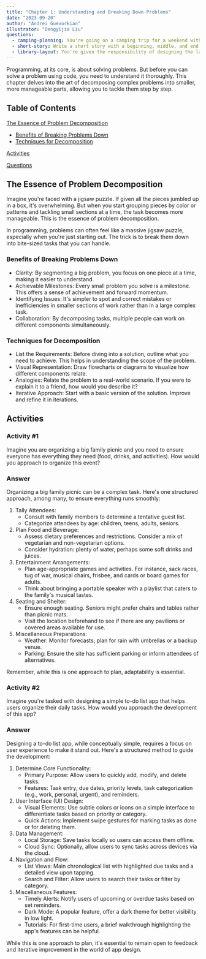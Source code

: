 ```yaml
---
title: "Chapter 1: Understanding and Breaking Down Problems"
date: "2023-09-20"
author: "Andrei Guevorkian"
illustrator: "Dengyijia Liu"
questions:
  - camping-planning: You're going on a camping trip for a weekend with five friends, and you are tasked with planning it. Write down everything you think you'll need for this trip, from food to equipment and entertainment.
  - short-story: Write a short story with a beginning, middle, and end. Begin with just a one-line summary for the start, middle, and conclusion. In the next iteration, expand each line into a short paragraph. In the third and final iteration, refine the story by adding some details, dialogues, and descriptions.
  - library-layout: You're given the responsibility of designing the layout for a new local library. Consider various aspects of library design such as categorizing books (by genre, author, publication year), shelf labeling (maybe through color coding or other symbols), creating distinct zones (reading areas, computer stations, children's section), and ensuring accessibility for all visitors. How would you approach this task to provide an organized and user-friendly space?
---
```


Programming, at its core, is about solving problems. But before you can solve a problem using code, you need to understand it thoroughly. This chapter delves into the art of decomposing complex problems into smaller, more manageable parts, allowing you to tackle them step by step.

## Table of Contents

[The Essence of Problem Decomposition](#the-essence-of-problem-decomposition)

- [Benefits of Breaking Problems Down](#benefits-of-breaking-problems-down)
- [Techniques for Decomposition](#techniques-for-decomposition)

[Activities](#activities)

[Questions](#questions)

## The Essence of Problem Decomposition

Imagine you're faced with a jigsaw puzzle. If given all the pieces jumbled up in a box, it's overwhelming. But when you start grouping pieces by color or patterns and tackling small sections at a time, the task becomes more manageable. This is the essence of problem decomposition.

In programming, problems can often feel like a massive jigsaw puzzle, especially when you're just starting out. The trick is to break them down into bite-sized tasks that you can handle.

### Benefits of Breaking Problems Down

- Clarity: By segmenting a big problem, you focus on one piece at a time, making it easier to understand.
- Achievable Milestones: Every small problem you solve is a milestone. This offers a sense of achievement and forward momentum.
- Identifying Issues: It's simpler to spot and correct mistakes or inefficiencies in smaller sections of work rather than in a large complex task.
- Collaboration: By decomposing tasks, multiple people can work on different components simultaneously.

### Techniques for Decomposition

- List the Requirements: Before diving into a solution, outline what you need to achieve. This helps in understanding the scope of the problem.
- Visual Representation: Draw flowcharts or diagrams to visualize how different components relate.
- Analogies: Relate the problem to a real-world scenario. If you were to explain it to a friend, how would you describe it?
- Iterative Approach: Start with a basic version of the solution. Improve and refine it in iterations.

## Activities

### Activity #1

Imagine you are organizing a big family picnic and you need to ensure everyone has everything they need (food, drinks, and activities). How would you approach to organize this event?

### Answer
Organizing a big family picnic can be a complex task. Here's one structured approach, among many, to ensure everything runs smoothly:

1. Tally Attendees:
    - Consult with family members to determine a tentative guest list.
    - Categorize attendees by age: children, teens, adults, seniors.
2. Plan Food and Beverage:
    - Assess dietary preferences and restrictions. Consider a mix of vegetarian and non-vegetarian options.
    - Consider hydration: plenty of water, perhaps some soft drinks and juices.
3. Entertainment Arrangements:
    - Plan age-appropriate games and activities. For instance, sack races, tug of war, musical chairs, frisbee, and cards or board games for adults.
    - Think about bringing a portable speaker with a playlist that caters to the family's musical tastes.
4. Seating and Shelter:
    - Ensure enough seating. Seniors might prefer chairs and tables rather than picnic mats.
    - Visit the location beforehand to see if there are any pavilions or covered areas available for use.
5. Miscellaneous Preparations:
    - Weather: Monitor forecasts; plan for rain with umbrellas or a backup venue.
    - Parking: Ensure the site has sufficient parking or inform attendees of alternatives.

Remember, while this is one approach to plan, adaptability is essential.

### Activity #2

Imagine you're tasked with designing a simple to-do list app that helps users organize their daily tasks. How would you approach the development of this app?

### Answer
Designing a to-do list app, while conceptually simple, requires a focus on user experience to make it stand out. Here's a structured method to guide the development:

1. Determine Core Functionality:
    - Primary Purpose: Allow users to quickly add, modify, and delete tasks.
    - Features: Task entry, due dates, priority levels, task categorization (e.g., work, personal, urgent), and reminders.
2. User Interface (UI) Design:
    - Visual Elements: Use subtle colors or icons on a simple interface to differentiate tasks based on priority or category.
    - Quick Actions: Implement swipe gestures for marking tasks as done or for deleting them.
3. Data Management:
    - Local Storage: Save tasks locally so users can access them offline.
    - Cloud Sync: Optionally, allow users to sync tasks across devices via the cloud.
4. Navigation and Flow:
    - List Views: Main chronological list with highlighted due tasks and a detailed view upon tapping.
    - Search and Filter: Allow users to search their tasks or filter by category.
5. Miscellaneous Features:
    - Timely Alerts: Notify users of upcoming or overdue tasks based on set reminders.
    - Dark Mode: A popular feature, offer a dark theme for better visibility in low light.
    - Tutorials: For first-time users, a brief walkthrough highlighting the app's features can be helpful.

While this is one approach to plan, it's essential to remain open to feedback and iterative improvement in the world of app design.
